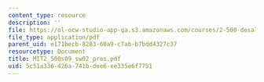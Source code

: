 ```yaml
---
content_type: resource
description: ''
file: https://ol-ocw-studio-app-qa.s3.amazonaws.com/courses/2-500-desalination-and-water-purification-spring-2009/5c51a336426a741bdee6ee335e6f7751_MIT2_500s09_sw02_pres.pdf
file_type: application/pdf
parent_uid: e171becb-8283-60a9-c7ab-b7bdd4327c37
resourcetype: Document
title: MIT2_500s09_sw02_pres.pdf
uid: 5c51a336-426a-741b-dee6-ee335e6f7751
---
```

